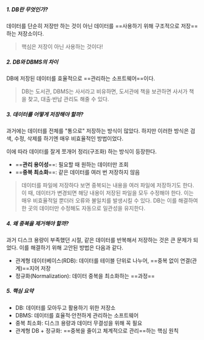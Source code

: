 ##### 1. DB란 무엇인가?
데이터를 단순히 저장만 하는 것이 아닌 데이터를 ==사용하기 위해 구조적으로 저장==하는 저장소이다.

>핵심은 저장이 아닌 사용하는 것이다!

##### 2. DB와 DBMS의 차이
DB에 저장된 데이터를 효율적으로 ==관리하는 소프트웨어==이다.

>DB는 도서관, DBMS는 사서라고 비유하면, 도서관에 책을 보관하면 사서가 책을 찾고, 대출·반납 관리도 해줄 수 있다.

##### 3. 데이터를 어떻게 저장해야 할까?
과거에는 데이터를 전체를 "통으로" 저장하는 방식이 많았다.
하지만 이러한 방식은 검색, 수정, 삭제를 하기엔 매우 비효율적인 방법이었다.

이에 따라 데이터를 잘게 쪼개어 정리(구조화) 하는 방식이 등장한다.
- ==__관리 용이성__==: 필요할 때 원하는 데이터만 조회
- ==__중복 최소화__==: 같은 데이터를 여러 번 저장하지 않음

>데이터를 파일에 저장하다 보면 중복되는 내용을 여러 파일에 저장하기도 한다. 
>이 때, 데이터가 변경되면 해당 내용이 저장된 파일을 모두 수정해야 한다. 
>이는 매우 비효율적일 뿐더러 오류와 불일치를 발생시킬 수 있다.
>DB는 이를 해결하여 한 곳의 데이터만 수정해도 자동으로 일관성을 유지한다.

##### 4. 왜 중복을 제거해야 할까?
과거 디스크 용량이 부족했던 시절, 같은 데이터를 반복해서 저장하는 것은 큰 문제가 되었다.
이를 해결하기 위해 고안된 방법은 다음과 같다.
- 관계형 데이터베이스(RDB): 데이터를 테이블 단위로 나누어, ==중복 없이 연결(관계)==지어 저장
- 정규화(Normalization): 데이터 중복을 최소화하는 ==과정==

##### 5. 핵심 요약
- DB: 데이터를 모아두고 활용하기 위한 저장소
- DBMS: 데이터를 효율적·안전하게 관리하는 소프트웨어
- 중복 최소화: 디스크 용량과 데이터 무결성을 위해 꼭 필요
- 관계형 DB + 정규화: ==중복을 줄이고 체계적으로 관리==하는 핵심 원칙